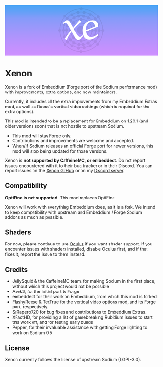 <img src="banner.png">

# Xenon

Xenon is a fork of Embeddium (Forge port of the Sodium performance mod) with improvements, extra options, and new maintainers. 

Currently, it includes all the extra improvements from my Embeddium Extras mod, as well as Reese's vertical video settings (which is required for the extra options).

This mod is intended to be a replacement for Embeddium on 1.20.1 (and older versions soon) that is not hostile 
to upstream Sodium. 
* This mod will stay Forge only. 
* Contributions and improvements are welcome and accepted. 
* When/if Sodium releases an official Forge port for newer versions, this mod will stop being updated for those versions.

Xenon is **not supported by CaffeineMC, or embeddedt**. Do not report issues encountered with it to their bug tracker or in their
Discord. You can report issues on the [Xenon GitHub](https://github.com/anthxnymc/xenon) or on my [Discord server](https://discord.gg/c6BBguCUWx).

## Compatibility

**OptiFine is not supported**. This mod replaces OptiFine.

Xenon will work with everything Embeddium does, as it is a fork. We intend to keep compatibility
with upstream and Embeddium / Forge Sodium addons as much as possible.

## Shaders

For now, please continue to use [Oculus](https://www.curseforge.com/minecraft/mc-mods/oculus) if you want shader support.
If you encounter issues with shaders installed, disable Oculus first, and if that fixes it, report the issue to them instead. 

## Credits

* JellySquid & the CaffeineMC team, for making Sodium in the first place, without which this project would not be possible
* Asek3, for the initial port to Forge
* embeddedt for their work on Embeddium, from which this mod is forked
* FlashyReese & TexTrue for the vertical video options mod, and its Forge port, respectively.
* SrRapero720 for bug fixes and contributions to Embeddium Extras.
* XFactHD, for providing a list of gamebreaking Rubidium issues to start this work off, and for testing early builds
* Pepper, for their invaluable assistance with getting Forge lighting to work on Sodium 0.5

## License

Xenon currently follows the license of upstream Sodium (LGPL-3.0).
